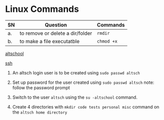 # Linux Commands
| SN    | Question                  | Commands                   |
|-------|---------------------------|----------------------------|
| a.    | to remove or delete a dir/folder | ```rmdir```       |
| b.    | to make a file executatble       |  ```chmod +x```     |

[altschool](https://altschoolafrica.com/)

[ssh](#altsch-home-directory)


1. An altsch login user is to be created using `sudo passwd altsch`
   
2. Set up password for the user created using `sudo passwd altsch` note: follow the password prompt

3. Switch to the user `altsch` using the `su -altschool` command.

4. Create 4 directories with `mkdir code tests personal misc` command on the `altsch home directory`

